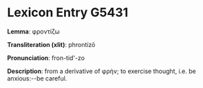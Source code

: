 # Lexicon Entry G5431

**Lemma**: φροντίζω

**Transliteration (xlit)**: phrontízō

**Pronunciation**: fron-tid'-zo

**Description**:
from a derivative of φρήν; to exercise thought, i.e. be anxious:--be careful.

